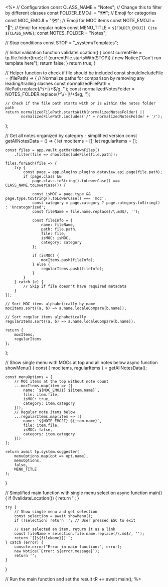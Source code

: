 <%*
// Configuration
const CLASS_NAME = "Notes";  // Change this to filter by different classes
const FOLDER_EMOJI = "🗺️";  // Emoji for categories
const MOC_EMOJI = "🗺️";     // Emoji for MOC items
const NOTE_EMOJI = "📍";    // Emoji for regular notes
const MENU_TITLE = `${FOLDER_EMOJI} Cite ${CLASS_NAME}`;
const NOTES_FOLDER = "Notes";  

// Stop conditions
const STOP = "_system/Templates";

// Initial validation
function validateLocation() {
    const currentFile = tp.file.folder(true);
    if (currentFile.startsWith(STOP)) {
        new Notice("Can't run template here");
        return false;
    }
    return true;
}

// Helper function to check if file should be included
const shouldIncludeFile = (filePath) => {
    // Normalize paths for comparison by removing any leading/trailing slashes
    const normalizedFilePath = filePath.replace(/^\/+|\/+$/g, '');
    const normalizedNotesFolder = NOTES_FOLDER.replace(/^\/+|\/+$/g, '');
    
    // Check if the file path starts with or is within the notes folder path
    return normalizedFilePath.startsWith(normalizedNotesFolder) || 
           normalizedFilePath.includes('/' + normalizedNotesFolder + '/');
};

// Get all notes organized by category - simplified version
const getAllNotesData = () => {
    let mocItems = [];
    let regularItems = [];
    
    const files = app.vault.getMarkdownFiles()
        .filter(file => shouldIncludeFile(file.path));
    
    files.forEach(file => {
        try {
            const page = app.plugins.plugins.dataview.api.page(file.path);
            if (page.class && 
                page.class.toString().toLowerCase() === CLASS_NAME.toLowerCase()) {
                
                const isMOC = page.type && page.type.toString().toLowerCase() === 'moc';
                const category = page.category ? page.category.toString() : 'Uncategorized';
                const fileName = file.name.replace(/\.md$/, '');
                
                const fileInfo = {
                    name: fileName,
                    path: file.path,
                    file: file,
                    isMOC: isMOC,
                    category: category
                };
                
                if (isMOC) {
                    mocItems.push(fileInfo);
                } else {
                    regularItems.push(fileInfo);
                }
            }
        } catch (e) {
            // Skip if file doesn't have required metadata
        }
    });
    
    // Sort MOC items alphabetically by name
    mocItems.sort((a, b) => a.name.localeCompare(b.name));
    
    // Sort regular items alphabetically
    regularItems.sort((a, b) => a.name.localeCompare(b.name));
    
    return {
        mocItems,
        regularItems
    };
};

// Show single menu with MOCs at top and all notes below
async function showMenu() {
    const { mocItems, regularItems } = getAllNotesData();
    
    const menuOptions = [
        // MOC items at the top without note count
        ...mocItems.map(item => ({
            name: `${MOC_EMOJI} ${item.name}`,
            file: item.file,
            isMOC: true,
            category: item.category
        })),
        // Regular note items below
        ...regularItems.map(item => ({
            name: `${NOTE_EMOJI} ${item.name}`,
            file: item.file,
            isMOC: false,
            category: item.category
        }))
    ];
    
    return await tp.system.suggester(
        menuOptions.map(opt => opt.name),
        menuOptions,
        false,
        MENU_TITLE
    );
}

// Simplified main function with single menu selection
async function main() {
    if (!validateLocation()) {
        return '';
    }
    
    try {
        // Show single menu and get selection
        const selection = await showMenu();
        if (!selection) return ''; // User pressed ESC to exit
        
        // User selected an item, return it as a link
        const fileName = selection.file.name.replace(/\.md$/, '');
        return `[[${fileName}]] `;
    } catch (error) {
        console.error("Error in main function:", error);
        new Notice(`Error: ${error.message}`);
        return '';
    }
}

// Run the main function and set the result
tR += await main();
%>